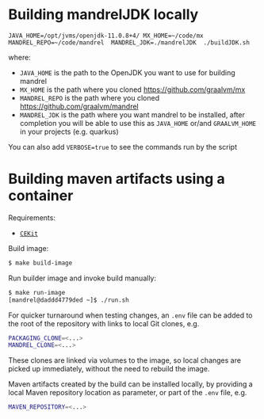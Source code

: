 # Building mandrelJDK locally

```shell
JAVA_HOME=/opt/jvms/openjdk-11.0.8+4/ MX_HOME=~/code/mx MANDREL_REPO=~/code/mandrel  MANDREL_JDK=./mandrelJDK  ./buildJDK.sh
```

where:
* `JAVA_HOME` is the path to the OpenJDK you want to use for building mandrel
* `MX_HOME` is the path where you cloned https://github.com/graalvm/mx
* `MANDREL_REPO` is the path where you cloned https://github.com/graalvm/mandrel
* `MANDREL_JDK` is the path where you want mandrel to be installed, after completion you will be
 able to use this as `JAVA_HOME` or/and `GRAALVM_HOME` in your projects (e.g. quarkus)
 
You can also add `VERBOSE=true` to see the commands run by the script

# Building maven artifacts using a container

Requirements:

* [`CEKit`](https://github.com/cekit/cekit)

Build image:

```bash
$ make build-image
```

Run builder image and invoke build manually:

```bash
$ make run-image
[mandrel@daddd4779ded ~]$ ./run.sh
```

For quicker turnaround when testing changes,
an `.env` file can be added to the root of the repository with links to local Git clones, e.g.

```bash
PACKAGING_CLONE=<...>
MANDREL_CLONE=<...>
```

These clones are linked via volumes to the image,
so local changes are picked up immediately,
without the need to rebuild the image.

Maven artifacts created by the build can be installed locally,
by providing a local Maven repository location as parameter,
or part of the `.env` file, e.g.

```bash
MAVEN_REPOSITORY=<...>
```

